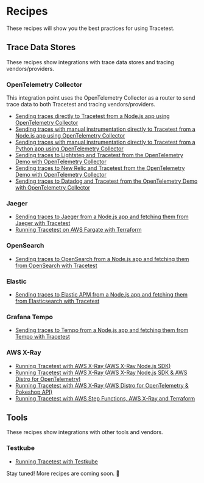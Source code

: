 # Recipes

These recipes will show you the best practices for using Tracetest.

## Trace Data Stores

These recipes show integrations with trace data stores and tracing vendors/providers.

### OpenTelemetry Collector

This integration point uses the OpenTelemetry Collector as a router to send trace data to both Tracetest and tracing vendors/providers.

- [Sending traces directly to Tracetest from a Node.js app using OpenTelemetry Collector](./recipes/running-tracetest-without-a-trace-data-store.md)
- [Sending traces with manual instrumentation directly to Tracetest from a Node.js app using OpenTelemetry Collector](./recipes/running-tracetest-without-a-trace-data-store-with-manual-instrumentation.md)
- [Sending traces with manual instrumentation directly to Tracetest from a Python app using OpenTelemetry Collector](./recipes/running-python-app-with-opentelemetry-collector-and-tracetest.md)
- [Sending traces to Lightstep and Tracetest from the OpenTelemetry Demo with OpenTelemetry Collector](./recipes/running-tracetest-with-lightstep.md)
- [Sending traces to New Relic and Tracetest from the OpenTelemetry Demo with OpenTelemetry Collector](./recipes/running-tracetest-with-new-relic.md)
- [Sending traces to Datadog and Tracetest from the OpenTelemetry Demo with OpenTelemetry Collector](./recipes/running-tracetest-with-datadog.md)

### Jaeger

- [Sending traces to Jaeger from a Node.js app and fetching them from Jaeger with Tracetest](./recipes/running-tracetest-with-jaeger.md)
- [Running Tracetest on AWS Fargate with Terraform](./recipes/running-tracetest-with-aws-terraform.md)

### OpenSearch

- [Sending traces to OpenSearch from a Node.js app and fetching them from OpenSearch with Tracetest](./recipes/running-tracetest-with-opensearch.md)

### Elastic

- [Sending traces to Elastic APM from a Node.js app and fetching them from Elasticsearch with Tracetest](./recipes/running-tracetest-with-elasticapm.md)

### Grafana Tempo

- [Sending traces to Tempo from a Node.js app and fetching them from Tempo with Tracetest](./recipes/running-tracetest-with-tempo.md)

### AWS X-Ray

- [Running Tracetest with AWS X-Ray (AWS X-Ray Node.js SDK)](./recipes/running-tracetest-with-aws-x-ray.md)
- [Running Tracetest with AWS X-Ray (AWS X-Ray Node.js SDK & AWS Distro for OpenTelemetry)](./recipes/running-tracetest-with-aws-x-ray-adot.md)
- [Running Tracetest with AWS X-Ray (AWS Distro for OpenTelemetry & Pokeshop API)](./recipes/running-tracetest-with-aws-x-ray-pokeshop.md)
- [Running Tracetest with AWS Step Functions, AWS X-Ray and Terraform](./recipes/running-tracetest-with-step-functions-terraform.md)

## Tools

These recipes show integrations with other tools and vendors.

### Testkube

- [Running Tracetest with Testkube](./recipes/running-tracetest-with-testkube.md)

Stay tuned! More recipes are coming soon. 🚀
